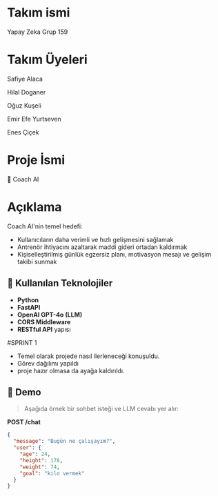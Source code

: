 # Takım ismi

Yapay Zeka Grup 159

# Takım Üyeleri

Safiye Alaca

Hilal Doganer

Oğuz Kuşeli

Emir Efe Yurtseven

Enes Çiçek

# Proje İsmi 

🧠 Coach AI

# Açıklama

Coach AI'nin temel hedefi:
- Kullanıcıların daha verimli ve hızlı gelişmesini sağlamak
- Antrenör ihtiyacını azaltarak maddi gideri ortadan kaldırmak
- Kişiselleştirilmiş günlük egzersiz planı, motivasyon mesajı ve gelişim takibi sunmak

## 🧰 Kullanılan Teknolojiler

- **Python**  
- **FastAPI**  
- **OpenAI GPT-4o (LLM)**  
- **CORS Middleware**  
- **RESTful API** yapısı

#SPRINT 1 

- Temel olarak projede nasıl ilerleneceği konuşuldu.
- Görev dağılımı yapıldı
- proje hazır olmasa da ayağa kaldırıldı.

## 📸 Demo

> Aşağıda örnek bir sohbet isteği ve LLM cevabı yer alır:

**POST /chat**

```json
{
  "message": "Bugün ne çalışayım?",
  "user": {
    "age": 24,
    "height": 178,
    "weight": 74,
    "goal": "kilo vermek"
  }
}
